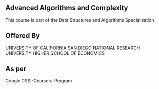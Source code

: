 Advanced Algorithms and Complexity
---
This course is part of the Data Structures and Algorithms Specialization

Offered By
---
UNIVERSITY OF CALIFORNIA SAN DIEGO
NATIONAL RESEARCH UNIVERSITY HIGHER SCHOOL OF ECONOMICS

As per 
---
Google CSSI-Coursera Program
